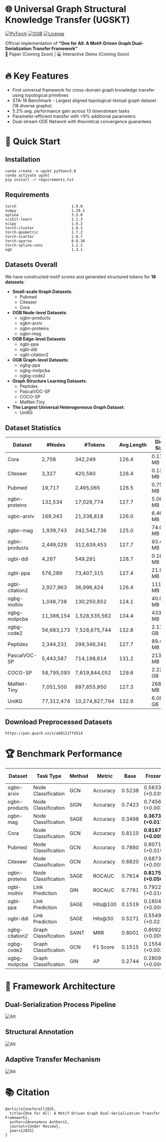 

# 🌐 Universal Graph Structural Knowledge Transfer (UGSKT)

[![PyTorch](https://img.shields.io/badge/PyTorch-1.9.0-%23EE4C2C.svg)](https://pytorch.org/)
[![OGB](https://img.shields.io/badge/OGB-1.3.1-%23007CBC.svg)](https://ogb.stanford.edu/)
[![License](https://img.shields.io/badge/License-Apache%202.0-blue.svg)](https://opensource.org/licenses/Apache-2.0)

Official implementation of **"One for All: A Motif-Driven Graph Dual-Serialization Transfer Framework"**  
📄 Paper (Coming Soon) | 💻 Interactive Demo (Coming Soon)

# 🔥 Key Features

- ​​First universal framework​​ for cross-domain graph knowledge transfer using topological primitives
- STA-18 Benchmark​​ - Largest aligned topological-textual graph dataset (18 diverse graphs)
- 5.2% avg. performance gain​​ across 13 downstream tasks
- Parameter-efficient transfer​​ with <9% additional parameters
- Dual-stream ODE Network​​ with theoretical convergence guarantees
  
# 🚀 Quick Start

## Installation
```
conda create -n ugskt python=3.8
conda activate ugskt
pip install -r requirements.txt
```

## Requirements
```
torch                         1.9.0
numpy                         1.19.2
optuna                        3.5.0
scikit-learn                  1.1.3
scipy                         1.6.2
torch-cluster                 1.6.1
torch-geometric               1.7.2
torch-scatter                 2.0.7
torch-sparse                  0.6.10
torch-spline-conv             1.2.2
ogb                           1.3.1

```

## Datasets Overall
We have constructed motif scores and generated structured tokens for **18 datasets**: 

- **Small-scale Graph Datasets**:
  - Pubmed
  - Citeseer
  - Cora
- **OGB Node-level Datasets**:
  - ogbn-products
  - ogbn-arxiv
  - ogbn-proteins
  - ogbn-mag
- **OGB Edge-level Datasets**:
  - ogbl-ppa
  - ogbl-ddi
  - ogbl-citation2
- **OGB Graph-level Datasets**:
  - ogbg-ppa
  - ogbg-molpcba
  - ogbg-code2
- **Graph Structure Learning Datasets**:
  - Peptides
  - PascalVOC-SP
  - COCO-SP
  - MalNet-Tiny
- **The Largest Universal Heterogeneous Graph Dataset**:
  - UniKG


## Dataset Statistics

| Dataset               | #Nodes       | #Tokens          | Avg.Length | Disk Size | Generation Time | Task Type          | Metric     | Domain          |
|-----------------------|--------------|------------------|------------|-----------|-----------------|--------------------|------------|-----------------|
| Cora                  | 2,708        | 342,249         | 126.4      | 0.11 MB   | 7.07 s          | Node Classification| Accuracy   | Citation        |
| Citeseer              | 3,327        | 420,580         | 126.4      | 0.13 MB   | 4.65 s          | Node Classification| Accuracy   | Citation        |
| Pubmed                | 19,717       | 2,495,065       | 126.5      | 0.75 MB   | 108.94 s        | Node Classification| Accuracy   | Citation        |
| ogbn-proteins         | 132,534      | 17,028,774      | 127.7      | 5.06 MB   | 6.83 h          | Node Classification| ROCAUC     | Biology         |
| ogbn-arxiv            | 169,343      | 21,338,818      | 126.0      | 6.46 MB   | 10.26 min       | Node Classification| Accuracy   | Citation        |
| ogbn-mag              | 1,939,743    | 242,542,736     | 125.0      | 74.00 MB  | 4.56 h          | Node Classification| Accuracy   | Citation        |
| ogbn-products         | 2,449,029    | 312,639,453     | 127.7      | 93.42 MB  | 113.14 h        | Node Classification| Accuracy   | Product         |
| ogbl-ddi              | 4,267        | 549,291         | 128.7      | 0.16 MB   | 14.09 min       | Link Prediction    | Hits@30    | Biology         |
| ogbl-ppa              | 576,289      | 73,407,315      | 127.4      | 21.98 MB  | 3.01 h          | Link Prediction    | Hits@100   | Biology         |
| ogbl-citation2        | 2,927,963    | 36,996,424      | 126.4      | 111.69 MB | 12.81 h         | Link Prediction    | MRR        | Citation        |
| ogbg-molhiv           | 1,048,738    | 130,250,852     | 124.1      | 40.02 MB  | 6.64 min        | Graph Classification| ROCAUC     | Biology         |
| ogbg-molpcba          | 11,386,154   | 1,528,535,562   | 134.4      | 433.85 MB | 1.17 h          | Graph Classification| AP         | Biology         |
| ogbg-code2            | 56,683,173   | 7,528,675,744   | 132.8      | 2.11 GB   | 2.84 h          | Graph Classification| F1 score   | Code            |
| Peptides              | 2,344,231    | 299,346,341     | 127.7      | 89.45 MB  | 15.52 min       | Graph Cls & Reg    | AP & MAE   | Biology         |
| PascalVOC-SP          | 5,443,587    | 714,198,614     | 131.2      | 213.60 MB | 55.2 min        | Node Classification| F1 score   | Computer Vision |
| COCO-SP               | 58,795,093   | 7,619,844,052   | 129.6      | 2.22 GB   | 6.58 h          | Node Classification| F1 score   | Computer Vision |
| MalNet-Tiny           | 7,051,500    | 897,655,950     | 127.3      | 268.23 MB | 46.2 min        | Graph Classification| Accuracy   | Cybersecurity   |
| UniKG                 | 77,312,474   | 10,274,827,794  | 132.9      | 6.08 GB   | 214.22 h        | Node Classification| Accuracy   | Universal       |


## Download Preprocessed Datasets
```
https://pan.quark.cn/s/a68121ffd314
```

# 🏆 Benchmark Performance

| Dataset          | Task Type              | Method | Metric    | Base     | Frozen (Δ)               | Fine-tuned (Δ)            | Ratio (%) |
|------------------|------------------------|--------|-----------|----------|--------------------------|---------------------------|-----------|
| ogbn-arxiv       | Node Classification    | GCN    | Accuracy  | 0.5238   | 0.5633 (+0.0395↑)        | **0.5886 (+0.0648↑)**     | 12.37     |
| ogbn-products    | Node Classification    | SIGN   | Accuracy  | 0.7423   | 0.7456 (+0.0033↑)        | **0.7477 (+0.0054↑)**     | 0.73      |
| ogbn-mag         | Node Classification    | SAGE   | Accuracy  | 0.3498   | **0.3673 (+0.0175↑)**    | 0.3544 (+0.0046↑)         | 5.01      |
| Cora             | Node Classification    | GCN    | Accuracy  | 0.8110   | **0.8167 (+0.0057↑)**    | 0.8117 (+0.0007↑)         | 0.70      |
| Pubmed           | Node Classification    | GCN    | Accuracy  | 0.7880   | 0.8071 (+0.0191↑)        | **0.8173 (+0.0293↑)**     | 3.72      |
| Citeseer         | Node Classification    | GCN    | Accuracy  | 0.6820   | 0.6873 (+0.0053↑)        | **0.6981 (+0.0161↑)**     | 2.38      |
| ogbn-proteins    | Node Classification    | SAGE   | ROCAUC    | 0.7614   | **0.8175 (+0.0561↑)**    | 0.8076 (+0.0462↑)         | 7.37      |
| ogbl-molhiv      | Link Prediction        | GIN    | ROCAUC    | 0.7761   | 0.7922 (+0.0161↑)        | **0.7950 (+0.0189↑)**     | 2.44      |
| ogbl-ppa         | Link Prediction        | SAGE   | Hits@100  | 0.1519   | 0.1604 (+0.0085↑)        | **0.1732 (+0.0213↑)**     | 14.02     |
| ogbl-ddi         | Link Prediction        | SAGE   | Hits@30   | 0.5271   | 0.5549 (+0.0278↑)        | **0.5601 (+0.0330↑)**     | 6.26      |
| ogbg-citation2   | Graph Classification  | SAINT  | MRR       | 0.8001   | 0.8092 (+0.0091↑)        | **0.8154 (+0.0153↑)**     | 1.91      |
| ogbg-code2       | Graph Classification  | GCN    | F1 Score  | 0.1515   | 0.1554 (+0.0039↑)        | **0.1601 (+0.0086↑)**     | 5.68      |
| ogbg-molpcba     | Graph Classification  | GIN    | AP        | 0.2744   | 0.2809 (+0.0065↑)        | **0.2892 (+0.0148↑)**     | 5.39      |


# 🧠 Framework Architecture

## Dual-Serialization Process Pipeline
![Alt](./pipelinev4.png)

## Structural Annotation
![Alt](./annotationv2.png)

## Adaptive Transfer Mechanism
![Alt](./transfermodelv3.png)

# 📚 Citation

```
@article{oneforall2025,
  title={One for All: A Motif-Driven Graph Dual-Serialization Transfer Framework},
  author={Anonymous Authors},
  journal={Under Review},
  year={2025}
}
```

